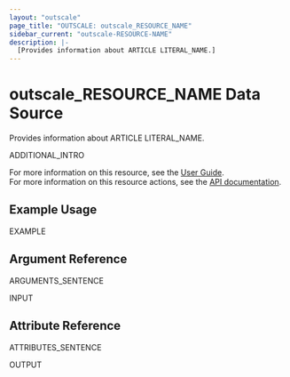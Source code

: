 ```yaml
---
layout: "outscale"
page_title: "OUTSCALE: outscale_RESOURCE_NAME"
sidebar_current: "outscale-RESOURCE-NAME"
description: |-
  [Provides information about ARTICLE LITERAL_NAME.]
---
```


# outscale_RESOURCE_NAME Data Source

Provides information about ARTICLE LITERAL_NAME.

ADDITIONAL_INTRO

For more information on this resource, see the [User Guide](LINK_UG).  
For more information on this resource actions, see the [API documentation](LINK_API).

## Example Usage

EXAMPLE

## Argument Reference

ARGUMENTS_SENTENCE

INPUT
## Attribute Reference

ATTRIBUTES_SENTENCE

OUTPUT
